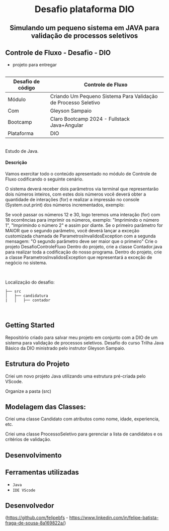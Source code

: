 <h1 align="center"> Desafio plataforma DIO </h1>
<h2 align="center"> Simulando um pequeno sistema em JAVA para validação de processos seletivos </h2>

## Controle de Fluxo - Desafio - DIO
- projeto para entregar
##

| Desafio de código | Controle de Fluxo |
|--|--|
| Módulo | Criando Um Pequeno Sistema Para Validação de Processo Seletivo |
| Com | Gleyson Sampaio |
| Bootcamp | Claro Bootcamp 2024 - Fullstack Java+Angular |
| Plataforma | DIO |


<br>
Estudo de Java.

<br>

#### Descrição
Vamos exercitar todo o conteúdo apresentado no módulo de Controle de Fluxo codificando o seguinte cenário.

O sistema deverá receber dois parâmetros via terminal que representarão dois números inteiros, com estes dois números você deverá obter a quantidade de interações (for) e realizar a impressão no console (System.out.print) dos números incrementados, exemplo:

Se você passar os números 12 e 30, logo teremos uma interação (for) com 18 ocorrências para imprimir os números, exemplo: "Imprimindo o número 1", "Imprimindo o número 2" e assim por diante.
Se o primeiro parâmetro for MAIOR que o segundo parâmetro, você deverá lançar a exceção customizada chamada de ParametrosInvalidosException com a segunda mensagem: "O segundo parâmetro deve ser maior que o primeiro"
Crie o projeto DesafioControleFluxo
Dentro do projeto, crie a classe Contador.java para realizar toda a codificação do nosso programa.
Dentro do projeto, crie a classe ParametrosInvalidosException que representará a exceção de negócio no sistema.

<br>


Localização do desafio:
```
├── src
│   ├── candidatura
|   │   ├── contador
```

<br>

## Getting Started

Repositório criado para salvar meu projeto em conjunto com a DIO de um sistema para validação de processos seletivos.
Desafio do curso Trilha Java Básico da DIO ministrado pelo instrutor Gleyson Sampaio.

## Estrutura do Projeto

Criei um novo projeto Java utilizando uma estrutura pré-criada pelo VScode.

Organize a pasta (src)

## Modelagem das Classes:

Criei uma classe Candidato com atributos como nome, idade, experiencia, etc.

Criei uma classe ProcessoSeletivo para gerenciar a lista de candidatos e os critérios de validação.

## Desenvolvimento

<h2>Ferramentas utilizadas</h2>

- ``Java``
- ``IDE VScode``

<h2>Desenvolvedor</h2>

(https://github.com/felipebfs - https://www.linkedin.com/in/felipe-batista-fraga-de-sousa-8a169822a/)
